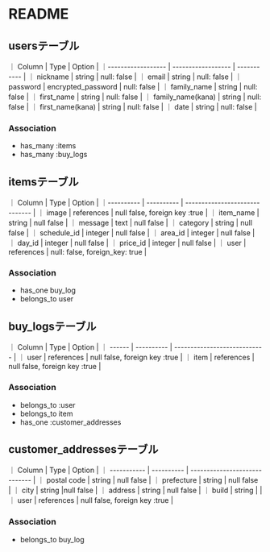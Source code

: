 # README

## usersテーブル
｜ Column            | Type               | Option      |
｜------------------ | ------------------ | ----------- |
｜ nickname          | string             | null: false |
｜ email             | string             | null: false |
｜ password          | encrypted_password | null: false |
｜ family_name       | string             | null: false |
｜ first_name        | string             | null: false |
｜ family_name(kana) | string             | null: false |
｜ first_name(kana)  | string             | null: false |
｜ date              | string             | null: false |

### Association
- has_many :items
- has_many :buy_logs

## itemsテーブル
｜ Column    | Type       | Option                         |
｜---------- | ---------- | ------------------------------ |
｜ image     | references | null false, foreign key :true  |
｜ item_name | string     | null false                     |
｜ message   | text       | null false                     |
｜ category  | string     | null false                     |
｜ schedule_id  | integer     | null false                     |
｜ area_id      | integer     | null false                     |
｜ day_id       | integer     | null false                     |
｜ price_id     | integer     | null false                     |
｜ user      | references | null: false, foreign_key: true |

### Association
- has_one buy_log
- belongs_to user

## buy_logsテーブル
｜ Column | Type       | Option                        |
｜ ------ | ---------- | ----------------------------  |
｜ user   | references | null false, foreign key :true |
｜ item   | references | null false, foreign key :true |

### Association 
- belongs_to :user
- belongs_to item
- has_one :customer_addresses

## customer_addressesテーブル
｜ Column      | Type       | Option                        |
｜ ----------- | ---------- | ----------------------------- |
｜ postal code | string     | null false                    |
｜ prefecture  | string     | null false                    |
｜ city        | string     |null false                     |
｜ address     | string     | null false                    |
｜ build       | string     |                               |
｜ user        | references | null false, foreign key :true |

### Association 
- belongs_to buy_log
